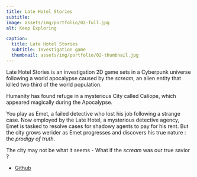 ```yaml
---
title: Late Hotel Stories
subtitle:
image: assets/img/portfolio/02-full.jpg
alt: Keep Exploring

caption:
  title: Late Hotel Stories
  subtitle: Investigation game
  thumbnail: assets/img/portfolio/02-thumbnail.jpg
---
```


Late Hotel Stories is an investigation 2D game sets in a Cyberpunk universe following a world apocalypse caused by the *scream*, an alien entity that killed two third of the world population. 

Humanity has found refuge in a mysterious City called Caliope, which appeared magically during the Apocalypse.

You play as Emet, a failed detective who lost his job following a strange case. Now employed by the Late Hotel, a mysterious detective agency, Emet is tasked to resolve cases for shadowy agents to pay for his rent. But the city grows werider as Emet progresses and discovers his true nature : the *prodigy of truth*.

The city may not be what it seems - What if the *scream* was our true savior ?

- [Github](https://github.com/kisiseldwarf/Late_Tales)